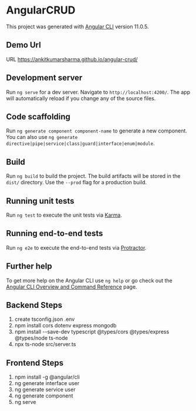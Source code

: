 # AngularCRUD

This project was generated with [Angular CLI](https://github.com/angular/angular-cli) version 11.0.5.

## Demo Url

URL https://ankitkumarsharma.github.io/angular-crud/

## Development server

Run `ng serve` for a dev server. Navigate to `http://localhost:4200/`. The app will automatically reload if you change any of the source files.

## Code scaffolding

Run `ng generate component component-name` to generate a new component. You can also use `ng generate directive|pipe|service|class|guard|interface|enum|module`.

## Build

Run `ng build` to build the project. The build artifacts will be stored in the `dist/` directory. Use the `--prod` flag for a production build.

## Running unit tests

Run `ng test` to execute the unit tests via [Karma](https://karma-runner.github.io).

## Running end-to-end tests

Run `ng e2e` to execute the end-to-end tests via [Protractor](http://www.protractortest.org/).

## Further help

To get more help on the Angular CLI use `ng help` or go check out the [Angular CLI Overview and Command Reference](https://angular.io/cli) page.

## Backend Steps

1. create tsconfig.json .env
2. npm install cors dotenv express mongodb
3. npm install --save-dev typescript @types/cors @types/express @types/node ts-node
4. npx ts-node src/server.ts

## Frontend Steps

1. npm install -g @angular/cli
2. ng generate interface user
3. ng generate service user
4. ng generate component <xyz>
5. ng serve
